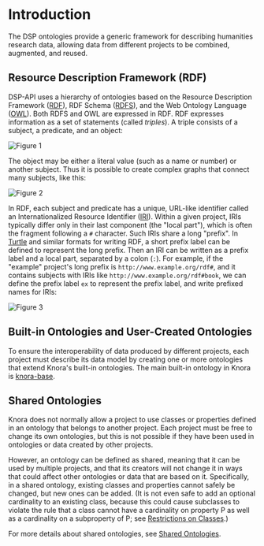 <!---
 * Copyright © 2021 - 2024 Swiss National Data and Service Center for the Humanities and/or DaSCH Service Platform contributors.
 * SPDX-License-Identifier: Apache-2.0
-->

# Introduction

The DSP ontologies provide a generic framework for describing humanities
research data, allowing data from different projects to be combined, augmented,
and reused.

## Resource Description Framework (RDF)

DSP-API uses a hierarchy of ontologies based on the Resource Description
Framework
([RDF](http://www.w3.org/TR/2014/NOTE-rdf11-primer-20140624/)), RDF
Schema ([RDFS](http://www.w3.org/TR/2014/REC-rdf-schema-20140225/)), and
the Web Ontology Language
([OWL](https://www.w3.org/TR/owl2-quick-reference/)). Both RDFS and OWL
are expressed in RDF. RDF expresses information as a set of statements
(called *triples*). A triple consists of a subject, a predicate, and an
object:

![Figure 1](introduction-fig1.dot.png "Figure 1")

The object may be either a literal value (such as a name or number) or
another subject. Thus it is possible to create complex graphs that
connect many subjects, like this:

![Figure 2](introduction-fig2.dot.png "Figure 2")

In RDF, each subject and predicate has a unique, URL-like identifier
called an Internationalized Resource Identifier
([IRI](https://tools.ietf.org/html/rfc3987)). Within a given project,
IRIs typically differ only in their last component (the "local part"),
which is often the fragment following a `#` character. Such IRIs share a
long "prefix". In [Turtle](http://www.w3.org/TR/turtle/) and similar
formats for writing RDF, a short prefix label can be defined to
represent the long prefix. Then an IRI can be written as a prefix label
and a local part, separated by a colon (`:`). For example, if the
"example" project's long prefix is `http://www.example.org/rdf#`, and it
contains subjects with IRIs like `http://www.example.org/rdf#book`, we
can define the prefix label `ex` to represent the prefix label, and
write prefixed names for IRIs:

![Figure 3](introduction-fig3.dot.png "Figure 3")

## Built-in Ontologies and User-Created Ontologies

To ensure the interoperability of data produced by different projects,
each project must describe its data model by creating one or more ontologies that
extend Knora's built-in ontologies. The main built-in ontology in Knora
is [knora-base](knora-base.md).

## Shared Ontologies

Knora does not normally allow a project to use classes or properties defined in
an ontology that belongs to another project. Each project must be free to change
its own ontologies, but this is not possible if they have been used in ontologies
or data created by other projects.

However, an ontology can be defined as shared, meaning that it can be used by
multiple projects, and that its creators will not change it in ways that could
affect other ontologies or data that are based on it. Specifically, in a shared
ontology, existing classes and properties cannot safely be changed, but new ones
can be added. (It is not even safe to add an optional cardinality to an existing
class, because this could cause subclasses to violate the rule that a class cannot
have a cardinality on property P as well as a cardinality on a subproperty of P;
see [Restrictions on Classes](knora-base.md#restrictions-on-classes).)

For more details about shared ontologies, see
[Shared Ontologies](../02-dsp-ontologies/introduction.md#shared-ontologies).
